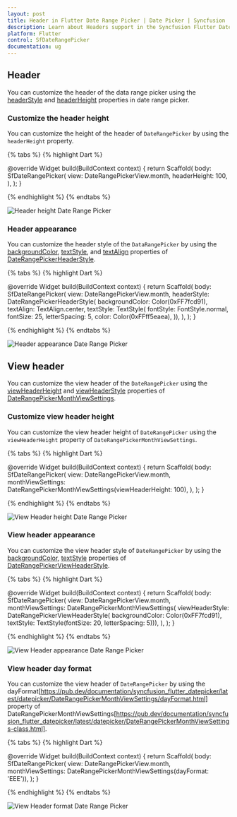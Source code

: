 ```yaml
---
layout: post
title: Header in Flutter Date Range Picker | Date Picker | Syncfusion
description: Learn about Headers support in the Syncfusion Flutter Date range picker (SfDateRangePicker) widget and more details.
platform: Flutter
control: SfDateRangePicker
documentation: ug
---
```

## Header
You can customize the header of the data range picker using the [headerStyle](https://pub.dev/documentation/syncfusion_flutter_datepicker/latest/datepicker/SfDateRangePicker/headerStyle.html) and [headerHeight](https://pub.dev/documentation/syncfusion_flutter_datepicker/latest/datepicker/SfDateRangePicker/headerHeight.html) properties in date range picker.

### Customize the header height
You can customize the height of the header of `DateRangePicker` by using the `headerHeight` property.

{% tabs %}
{% highlight Dart %}

@override
Widget build(BuildContext context) {
  return Scaffold(
    body: SfDateRangePicker(
      view: DateRangePickerView.month,
      headerHeight: 100,
    ),
  );
}

{% endhighlight %}
{% endtabs %}

![Header height Date Range Picker](images/headers/headerheight.png)

### Header appearance
You can customize the header style of the `DataRangePicker` by using the [backgroundColor](https://pub.dev/documentation/syncfusion_flutter_datepicker/latest/datepicker/DateRangePickerHeaderStyle/backgroundColor.html), [textStyle](https://pub.dev/documentation/syncfusion_flutter_datepicker/latest/datepicker/DateRangePickerHeaderStyle/textStyle.html), and [textAlign](https://pub.dev/documentation/syncfusion_flutter_datepicker/latest/datepicker/DateRangePickerHeaderStyle/textAlign.html) properties of [DateRangePickerHeaderStyle](https://pub.dev/documentation/syncfusion_flutter_datepicker/latest/datepicker/DateRangePickerHeaderStyle-class.html).

{% tabs %}
{% highlight Dart %}

@override
Widget build(BuildContext context) {
  return Scaffold(
    body: SfDateRangePicker(
      view: DateRangePickerView.month,
      headerStyle: DateRangePickerHeaderStyle(
          backgroundColor: Color(0xFF7fcd91),
          textAlign: TextAlign.center,
          textStyle: TextStyle(
            fontStyle: FontStyle.normal,
            fontSize: 25,
            letterSpacing: 5,
            color: Color(0xFFff5eaea),
          )),
    ),
  );
}

{% endhighlight %}
{% endtabs %}

![Header appearance Date Range Picker](images/headers/headerappearance.png)

## View header
You can customize the view header of the `DateRangePicker` using the [viewHeaderHeight](https://pub.dev/documentation/syncfusion_flutter_datepicker/latest/datepicker/DateRangePickerMonthViewSettings/viewHeaderHeight.html) and [viewHeaderStyle](https://pub.dev/documentation/syncfusion_flutter_datepicker/latest/datepicker/DateRangePickerMonthViewSettings/viewHeaderStyle.html) properties of [DateRangePickerMonthViewSettings](https://pub.dev/documentation/syncfusion_flutter_datepicker/latest/datepicker/DateRangePickerMonthViewSettings-class.html).

### Customize view header height
You can customize the view header height of `DateRangePicker` using the `viewHeaderHeight` property of `DateRangePickerMonthViewSettings`.

{% tabs %}
{% highlight Dart %}

@override
Widget build(BuildContext context) {
  return Scaffold(
    body: SfDateRangePicker(
      view: DateRangePickerView.month,
      monthViewSettings:
          DateRangePickerMonthViewSettings(viewHeaderHeight: 100),
    ),
  );
}

{% endhighlight %}
{% endtabs %}

![View Header height Date Range Picker](images/headers/viewheaderheight.png)

### View header appearance
You can customize the view header style of `DateRangePicker` by using the [backgroundColor](https://pub.dev/documentation/syncfusion_flutter_datepicker/latest/datepicker/DateRangePickerViewHeaderStyle/backgroundColor.html), [textStyle](https://pub.dev/documentation/syncfusion_flutter_datepicker/latest/datepicker/DateRangePickerViewHeaderStyle/textStyle.html) properties of [DateRangePickerViewHeaderStyle](https://pub.dev/documentation/syncfusion_flutter_datepicker/latest/datepicker/DateRangePickerViewHeaderStyle-class.html).

{% tabs %}
{% highlight Dart %}

@override
Widget build(BuildContext context) {
  return Scaffold(
    body: SfDateRangePicker(
      view: DateRangePickerView.month,
      monthViewSettings: DateRangePickerMonthViewSettings(
          viewHeaderStyle: DateRangePickerViewHeaderStyle(
              backgroundColor: Color(0xFF7fcd91),
              textStyle: TextStyle(fontSize: 20, letterSpacing: 5))),
    ),
  );
}

{% endhighlight %}
{% endtabs %}

![View Header appearance Date Range Picker](images/headers/viewheaderappearance.png)

### View header day format
You can customize the view header of `DateRangePicker` by using the dayFormat[https://pub.dev/documentation/syncfusion_flutter_datepicker/latest/datepicker/DateRangePickerMonthViewSettings/dayFormat.html] property of DateRangePickerMonthViewSettings[https://pub.dev/documentation/syncfusion_flutter_datepicker/latest/datepicker/DateRangePickerMonthViewSettings-class.html].

{% tabs %}
{% highlight Dart %}

@override
Widget build(BuildContext context) {
  return Scaffold(
    body: SfDateRangePicker(
        view: DateRangePickerView.month,
        monthViewSettings: DateRangePickerMonthViewSettings(dayFormat: 'EEE')),
  );
}

{% endhighlight %}
{% endtabs %}

![View Header format Date Range Picker](images/headers/viewheaderformat.png)

